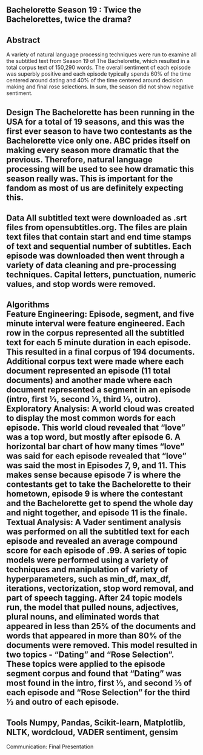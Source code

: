 <b>Bachelorette Season 19 : Twice the Bachelorettes, twice the drama?</b>
---
Abstract
---
A variety of natural language processing techniques were run to examine all the subtitled text from Season 19 of The Bachelorette, which resulted in a total corpus text of 150,290 words. The overall sentiment of each episode was superbly positive and each episode typically spends 60% of the time centered around dating and 40% of the time centered around decision making and final rose selections. In sum, the season did not show negative sentiment.

Design  </b>
The Bachelorette has been running in the USA for a total of 19 seasons, and this was the first ever season to have two contestants as the Bachelorette vice only one. ABC prides itself on making every season more dramatic that the previous. Therefore, natural language processing will be used to see how dramatic this season really was. This is important for the fandom as most of us are definitely expecting this.
---
Data  </b>
All subtitled text were downloaded as .srt files from opensubtitles.org. The files are plain text files that contain start and end time stamps of text and sequential number of subtitles. Each episode was downloaded then went through a variety of data cleaning and pre-processing techniques. Capital letters, punctuation, numeric values, and stop words were removed.
---
Algorithms  
Feature Engineering: Episode, segment, and five minute interval were feature engineered. Each row in the corpus represented all the subtitled text for each 5 minute duration in each episode. This resulted in a final corpus of 194 documents. Additional corpus text were made where each document represented an episode (11 total documents) and another made where each document represented a segment in an episode (intro, first ⅓, second ⅓, third ⅓, outro).  
Exploratory Analysis: A world cloud was created to display the most common words for each episode. This world cloud revealed that “love” was a top word, but mostly after episode 6. A horizontal bar chart of how many times “love” was said for each episode revealed that “love” was said the most in Episodes 7, 9, and 11. This makes sense because episode 7 is where the contestants get to take the Bachelorette to their hometown, episode 9 is where the contestant and the Bachelorette get to spend the whole day and night together, and episode 11 is the finale.  </b>
Textual Analysis: A Vader sentiment analysis was performed on all the subtitled text for each episode and revealed an average compound score for each episode of .99. A series of topic models were performed using a variety of techniques and manipulation of variety of hyperparameters, such as min_df, max_df, iterations, vectorization, stop word removal, and part of speech tagging. After 24 topic models run, the model that pulled nouns, adjectives, plural nouns, and eliminated words that appeared in less than 25% of the documents and words that appeared in more than 80% of the documents were removed. This model resulted in two topics - “Dating” and “Rose Selection”. These topics were applied to the episode segment corpus and found that “Dating” was most found in the intro, first ⅓, and second ⅓ of each episode and “Rose Selection” for the third ⅓ and outro of each episode.
---
Tools  </b>
Numpy, Pandas, Scikit-learn, Matplotlib, NLTK, wordcloud, VADER sentiment, gensim
---
Communication: Final Presentation

